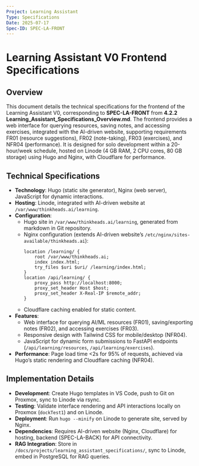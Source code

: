 ```yaml
---
Project: Learning Assistant
Type: Specifications
Date: 2025-07-17
Spec-ID: SPEC-LA-FRONT
---
```


# Learning Assistant V0 Frontend Specifications

## Overview
This document details the technical specifications for the frontend of the Learning Assistant V0, corresponding to **SPEC-LA-FRONT** from **4.2.2 Learning_Assistant_Specifications_Overview.md**. The frontend provides a web interface for querying resources, saving notes, and accessing exercises, integrated with the AI-driven website, supporting requirements FR01 (resource suggestions), FR02 (note-taking), FR03 (exercises), and NFR04 (performance). It is designed for solo development within a 20-hour/week schedule, hosted on Linode (4 GB RAM, 2 CPU cores, 80 GB storage) using Hugo and Nginx, with Cloudflare for performance.

## Technical Specifications
- **Technology**: Hugo (static site generator), Nginx (web server), JavaScript for dynamic interactions.
- **Hosting**: Linode, integrated with AI-driven website at `/var/www/thinkheads.ai/learning`.
- **Configuration**:
  - Hugo site in `/var/www/thinkheads.ai/learning`, generated from markdown in Git repository.
  - Nginx configuration (extends AI-driven website’s `/etc/nginx/sites-available/thinkheads.ai`):
    ```nginx
    location /learning/ {
        root /var/www/thinkheads.ai;
        index index.html;
        try_files $uri $uri/ /learning/index.html;
    }
    location /api/learning/ {
        proxy_pass http://localhost:8000;
        proxy_set_header Host $host;
        proxy_set_header X-Real-IP $remote_addr;
    }
    ```
  - Cloudflare caching enabled for static content.
- **Features**:
  - Web interface for querying AI/ML resources (FR01), saving/exporting notes (FR02), and accessing exercises (FR03).
  - Responsive design with Tailwind CSS for mobile/desktop (NFR04).
  - JavaScript for dynamic form submissions to FastAPI endpoints (`/api/learning/resources`, `/api/learning/exercises`).
- **Performance**: Page load time <2s for 95% of requests, achieved via Hugo’s static rendering and Cloudflare caching (NFR04).

## Implementation Details
- **Development**: Create Hugo templates in VS Code, push to Git on Proxmox, sync to Linode via rsync.
- **Testing**: Validate interface rendering and API interactions locally on Proxmox (`dockTest1`) and on Linode.
- **Deployment**: Run `hugo --minify` on Linode to generate site, served by Nginx.
- **Dependencies**: Requires AI-driven website (Nginx, Cloudflare) for hosting, backend (SPEC-LA-BACK) for API connectivity.
- **RAG Integration**: Store in `/docs/projects/learning_assistant_specifications/`, sync to Linode, embed in PostgreSQL for RAG queries.